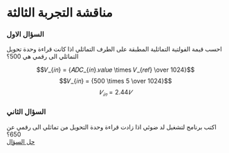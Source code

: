 # مناقشة التجربة الثالثة


### السؤال الاول
احسب قيمة الفولتية التماثلية المطبقة على الطرف التماثلي اذا كانت قراءة وحدة تحويل التماثلي الى رقمي هي 500؟

$$𝑉_{𝑖𝑛} = {𝐴𝐷𝐶_{𝑖𝑛}.𝑣𝑎𝑙𝑢𝑒 \times 𝑉_{𝑟𝑒𝑓} \over 1024}$$
$$𝑉_{𝑖𝑛} = {500 \times 5 \over 1024}$$
$$𝑉_{𝑖𝑛}=2.44 𝑉$$

### السؤال الثاني
اكتب برنامج لتشغيل لد ضوئي اذا زادت قراءة وحدة التحويل من تماثلي الى رقمي عن 650؟
<br>
[حل السؤال](index.ino)